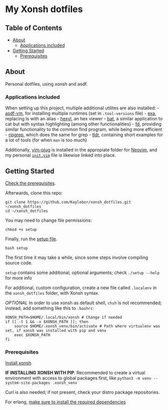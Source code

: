 # My Xonsh dotfiles

## Table of Contents

- [About](#about)
    - [Applications included](#apps)
- [Getting Started](#getting_started)
    - [Prerequisites](#prerequisites)

## About <a name = "about"></a>

Personal dotfiles, using xonsh and asdf.

### Applications included <a name = "apps"></a>

When setting up this project, multiple additional utilites are also installed:
    - [asdf-vm](https://github.com/asdf-vm/asdf), for installing multiple runtimes (set in `.tool-versions` file)
    - [exa](https://github.com/ogham/exa), replacing ls with an alias
    - [hexyl](https://github.com/sharkdp/hexyl), an hex viewer
    - [bat](https://github.com/sharkdp/bat), a similar application to cat but with syntax highlighting (among other functionalities)
    - [fd](https://github.com/sharkdp/fd), providing similar functionality to the common find program, while being more efficient
    - [ripgrep](https://github.com/BurntSushi/ripgrep), which does the same for grep
    - [tldr](https://github.com/tldr-pages/tldr), containing short examples for a lot of tools (for when `man` is too much)

Additionally, [vim-plug](https://github.com/junegunn/vim-plug) is installed in the appropiate folder for [Neovim](https://github.com/neovim/neovim), and my personal [`init.vim`](init.vim) file is likewise linked into place.

## Getting Started <a name = "getting_started"></a>

[Check the prerequisites](#prerequisites).

Afterwards, clone this repo:

```
git clone https://github.com/Kaylebor/xonsh_dotfiles.git ~/xonsh_dotfiles
cd ~/xonsh_dotfiles
```

You may need to change file permissions:
```
chmod +x setup
```

Finally, run the [setup file](setup).
```
bash setup
```

The first time it may take a while, since some steps involve compiling source code.

`setup` contains some additional, optional arguments; check `./setup --help` for more info

For additional, custom configuration, create a new file called `.localenv` in the `xonsh_dotfiles` folder, with Xonsh syntax.

*OPTIONAL* In order to use xonsh as default shell, `chsh` is not recommended; instead, add something like this to `.bashrc`:
```
XONSH_PATH=$HOME/.local/bin/xonsh # Change if needed
if [[ -t 1 && -x $XONSH_PATH ]]; then
    source $HOME/.xonsh_venv/bin/activate # Path where virtualenv was set, if xonsh was installed with pip and venv
    exec $XONSH_PATH
fi
```

### Prerequisites <a name = "prerequisites"></a>

[Install xonsh](https://xon.sh/installation.html).

**IF INSTALLING XONSH WITH PIP**: Recommended to create a virtual environment with access to global packages first, like `python3 -m venv --system-site-packages .xonsh_venv`

Curl is also needed; if not present, check your distro package repositories.

For erlang, [make sure to install the required dependencies](https://github.com/asdf-vm/asdf-erlang#before-asdf-install)
